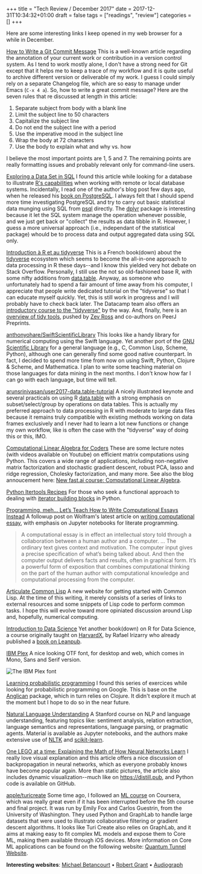+++
title = "Tech Review / December 2017"
date = 2017-12-31T10:34:32+01:00
draft = false
tags = ["readings", "review"]
categories = []
+++

Here are some interesting links I keep opened in my web browser for a while in December.

[How to Write a Git Commit Message](https://chris.beams.io/posts/git-commit/)
This is a well-known article regarding the annotation of your current work or contribution in a version control system. As I tend to work mostly alone, I don't have a strong need for Git except that it helps me to keep a trace of my workflow and it is quite useful to archive different version or deliverable of my work. I guess I could simply rely on a separate Changelog file, which are so easy to manage under Emacs (`C-x 4 a`). So, how to write a great commit message? Here are the seven rules that re discussed at length in this article:

1. Separate subject from body with a blank line
2. Limit the subject line to 50 characters
3. Capitalize the subject line
4. Do not end the subject line with a period
5. Use the imperative mood in the subject line
6. Wrap the body at 72 characters
7. Use the body to explain what and why vs. how

I believe the most important points are 1, 5 and 7. The remaining points are really formatting issues and probably relevant only for command-line users.

[Exploring a Data Set in SQL](http://tapoueh.org/blog/2017/06/exploring-a-data-set-in-sql/)
I found this article while looking for a database to illustrate [R's capabilities](http://db.rstudio.com/dplyr/) when working with remote or local database systems. Incidentally, I read one of the author's blog post few days ago, when he released his [book on PostgreSQL](http://tapoueh.org/blog/2017/12/mastering-postgresql-a-readers-interview/). I always felt that I should spend more time investigating PostgreSQL and try to carry out basic statistical data munging using SQL from [psql](https://www.postgresql.org/docs/current/static/app-psql.html) directly. The [dplyr](https://cran.r-project.org/web/packages/dplyr/vignettes/dplyr.html) package is interesting because it let the SQL system manage the operation whenever possible, and we just get back or "collect" the results as data tibble in R. However, I guess a more universal approach (i.e., independant of the statistical package) whould be to process data and output aggregated data using SQL only.

[Introduction à R et au tidyverse](https://juba.github.io/tidyverse/)
This is a French book(down) about the [tidyverse](https://www.tidyverse.org) ecosystem which seems to become the all-in-one approach to data processing in R these days--and I know this yielded very hot debate on Stack Overflow. Personally, I still use the not so old-fashioned base R, with some nifty additions from [data.table](https://cran.r-project.org/web/packages/data.table/vignettes/datatable-intro.html). Anyway, as someone who unfortunately had to spend a fair amount of time away from his computer, I appreciate that people write dedicated tutorial on the "tidyverse" so that I can educate myself quickly. Yet, this is still work in progress and I will probably have to check back later. The Datacamp team also offers an [introductory course to the "tidyverse"](https://www.datacamp.com/courses/introduction-to-the-tidyverse) by the way. And, finally, here is an [overview of tidy tools](https://peerj.com/preprints/3180/), pushed by [Zev Ross](https://www.zevross.com) and co-authors on PeerJ Preprints.

[anthonyohare/SwiftScientificLibrary](https://github.com/anthonyohare/SwiftScientificLibrary)
This looks like a handy library for numerical computing using the Swift language. Yet another port of the [GNU Scientific Library](https://www.gnu.org/software/gsl/) for a general language (e.g., C, Common Lisp, Scheme, Python), although one can generally find some good native counterpart. In fact, I decided to spend more time from now on using Swift, Python, Clojure & Scheme, and Mathematica. I plan to write some teaching material on those languages for data mining in the next months. I don't know how far I can go with each language, but time will tell.

[arunsrinivasan/user2017-data.table-tutorial](https://github.com/arunsrinivasan/user2017-data.table-tutorial)
A nicely illustrated keynote and several practicals on using R [data.table](http://r-datatable.com) with a strong emphasis on subset/select/group by operations on data tables. This is actually my preferred approach to data processing in R with moderate to large data files because it remains truly compatible with existing methods working on data frames exclusively and I never had to learn a lot new functions or change my own workflow, like is often the case with the "tidyverse" way of doing this or this, IMO.

[Computational Linear Algebra for Coders](https://github.com/fastai/numerical-linear-algebra/blob/master/README.md)
These are some lecture notes (with videos available on Youtube) on efficient matrix computations using Python. This covers a wide range of applications, including non-negative matrix factorization and stochastic gradient descent, robust PCA, lasso and ridge regression, Cholesky factorization, and many more. See also the blog annoucement here: [New fast.ai course: Computational Linear Algebra](http://www.fast.ai/2017/07/17/num-lin-alg/).

[Python Itertools Recipes](https://docs.python.org/3/library/itertools.html#itertools-recipes)
For those who seek a functional approach to dealing with [iterator building blocks](https://docs.python.org/3/library/itertools.html#module-itertools) in Python.

[Programming, meh… Let’s Teach How to Write Computational Essays Instead](https://blog.ouseful.info/2017/11/15/programming-meh-lets-teach-how-to-write-computational-essays-instead/amp/)
A followup post on Wolfram's latest article on [writing computational essay](http://blog.stephenwolfram.com/2017/11/what-is-a-computational-essay/), with emphasis on Jupyter notebooks for literate programming.

> A computational essay is in effect an intellectual story told through a collaboration between a human author and a computer. …
> The ordinary text gives context and motivation. The computer input gives a precise specification of what’s being talked about. And then the computer output delivers facts and results, often in graphical form. It’s a powerful form of exposition that combines computational thinking on the part of the human author with computational knowledge and computational processing from the computer.

[Articulate Common Lisp](http://articulate-lisp.com)
A new website for getting started with Common Lisp. At the time of this writing, it merely consists of a series of links to external resources and some snippets of Lisp code to perform common tasks. I hope this will evolve toward more opiniated discussion around Lisp and, hopefully, numerical computing.

[Introduction to Data Science](https://rafalab.github.io/dsbook/)
Yet another book(down) on R for Data Science, a course originally taught on [HarvardX](https://www.edx.org/course/data-science-r-basics-harvardx-ph125-1x), by Rafael Irizarry who already published a [book on Leanpub](https://leanpub.com/dataanalysisforthelifesciences).

[IBM Plex](https://ibm.github.io/type/)
A nice looking OTF font, for desktop and web, which comes in Mono, Sans and Serif version.

![The IBM Plex font](/img/2018-01-02-18-56-46.png)

[Learning probabilistic programming](http://www.robots.ox.ac.uk/~fwood/anglican/teaching/mlss2014/)
I found this series of exercices while looking for probabilistic programming on Google. This is base on the [Anglican](https://probprog.github.io/anglican/index.html) package, which in turn relies on Clojure. It didn't explore it much at the moment but I hope to do so in the near future.

[Natural Language Understanding](https://web.stanford.edu/class/cs224u/index.html)
A Stanford course on NLP and language understanding, featuring topics like: sentiment analysis, relation extraction, language semantics and representations, language parsing, or pragmatic agents. Material is available as Jupyter notebooks, and the authors make extensive use of [NLTK](http://www.nltk.org) and [scikit-learn](http://scikit-learn.org/stable/).

[One LEGO at a time: Explaining the Math of How Neural Networks Learn](https://omar-florez.github.io/scratch_mlp/?utm_campaign=buffer&utm_content=buffer0d54b&utm_medium=social&utm_source=linkedin.com)
I really love visual explanation and this article offers a nice discussion of backpropagation in neural networks, which as everyone probably knows have become popular again. More than static pictures, the article also includes dynamic visualization--much like on <https://distill.pub>, and Python code is available on GitHub.

[apple/turicreate](https://github.com/apple/turicreate)
Some time ago, I followed an [ML course](https://www.coursera.org/account/accomplishments/specialization/certificate/XQ5YDA5JFUKD) on Coursera, which was really great even if it has been interrupted before the 5th course and final project. It was run by Emily Fox and Carlos Guestrin, from the University of Washington. They used Python and GraphLab to handle large datasets that were used to illustrate collaborative filtering or gradient descent algorithms. It looks like Turi Create also relies on GraphLab, and it aims at making easy to fit complex ML models and expose them to Core ML, making them available through iOS devices. More information on Core ML applications can be found on the following website: [Quantum Tunnel Website](http://jrogel.com/machine-learning-apple/).

**Interesting websites**: [Michael Betancourt](https://betanalpha.github.io) • [Robert Grant](http://robertgrantstats.co.uk) • [Audiograph](http://audiograph.xyz)
